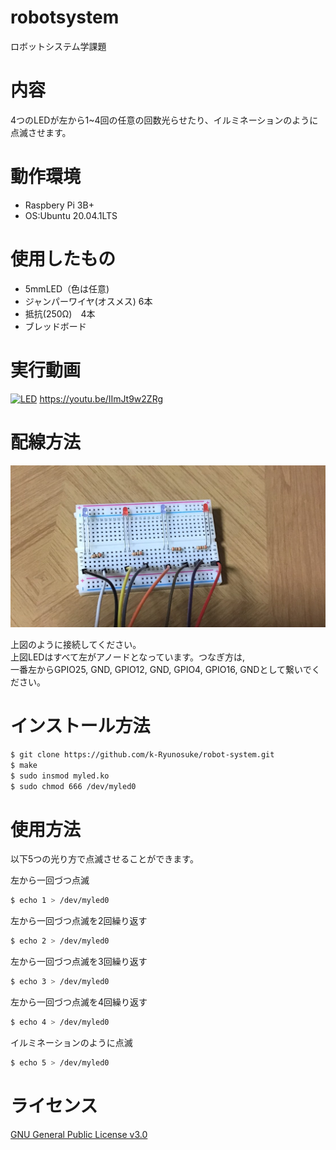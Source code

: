 # robotsystem
ロボットシステム学課題
# 内容
4つのLEDが左から1~4回の任意の回数光らせたり、イルミネーションのように点滅させます。
# 動作環境
* Raspbery Pi 3B+
* OS:Ubuntu 20.04.1LTS
# 使用したもの  
* 5mmLED（色は任意)  
* ジャンパーワイヤ(オスメス) 6本  
* 抵抗(250Ω)　4本    
* ブレッドボード  

# 実行動画
[![LED](http://img.youtube.com/vi/IImJt9w2ZRg/hqdefault.jpg)](https://youtu.be/IImJt9w2ZRg)
https://youtu.be/IImJt9w2ZRg

# 配線方法
 <img src= "https://github.com/k-Ryunosuke/robot-system/blob/main/195941.png" width="700" > 
 
 上図のように接続してください。  
 上図LEDはすべて左がアノードとなっています。つなぎ方は,  
 一番左からGPIO25, GND, GPIO12, GND, GPIO4, GPIO16, GNDとして繋いでください。
# インストール方法
```bash
$ git clone https://github.com/k-Ryunosuke/robot-system.git
$ make
$ sudo insmod myled.ko
$ sudo chmod 666 /dev/myled0
```
# 使用方法
以下5つの光り方で点滅させることができます。  
  
    
左から一回づつ点滅
```bash
$ echo 1 > /dev/myled0
```
左から一回づつ点滅を2回繰り返す
```bash
$ echo 2 > /dev/myled0
```
左から一回づつ点滅を3回繰り返す
```bash
$ echo 3 > /dev/myled0
```
左から一回づつ点滅を4回繰り返す
```bash
$ echo 4 > /dev/myled0
```
イルミネーションのように点滅
```bash
$ echo 5 > /dev/myled0
```

# ライセンス
[GNU General Public License v3.0](https://github.com/k-Ryunosuke/robot-system/blob/main/COPYING)
